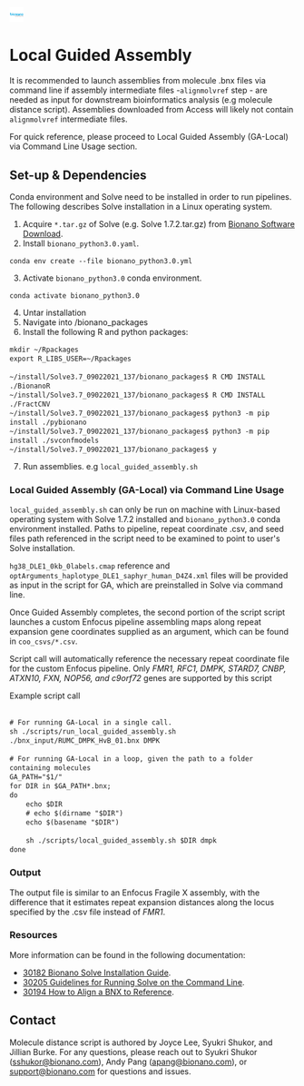 <img src="/images/Bionano-Logo.png" alt= “Bionano” width="5%" height="5%" title="GA"/>

# Local Guided Assembly #
It is recommended to launch assemblies from molecule .bnx files via command line if assembly intermediate files -`alignmolvref` step - are needed as input for downstream bioinformatics analysis (e.g molecule distance script). Assemblies downloaded from Access will likely not contain `alignmolvref` intermediate files.

For quick reference, please proceed to Local Guided Assembly (GA-Local) via Command Line Usage section.


## Set-up & Dependencies

Conda environment and Solve need to be installed in order to run pipelines. The following describes Solve installation in a Linux operating system.

1. Acquire `*.tar.gz` of Solve (e.g. Solve 1.7.2.tar.gz) from [Bionano Software Download](https://bionano.com/software-downloads/).
2. Install `bionano_python3.0.yaml`.
```
conda env create --file bionano_python3.0.yml
```
3. Activate `bionano_python3.0` conda environment.
```
conda activate bionano_python3.0
```
4. Untar installation
5. Navigate into <path to install>/bionano_packages
6. Install the following R and python packages:
```
mkdir ~/Rpackages
export R_LIBS_USER=~/Rpackages
 
~/install/Solve3.7_09022021_137/bionano_packages$ R CMD INSTALL ./BionanoR
~/install/Solve3.7_09022021_137/bionano_packages$ R CMD INSTALL ./FractCNV
~/install/Solve3.7_09022021_137/bionano_packages$ python3 -m pip install ./pybionano
~/install/Solve3.7_09022021_137/bionano_packages$ python3 -m pip install ./svconfmodels
~/install/Solve3.7_09022021_137/bionano_packages$ y
```
7. Run assemblies. e.g `local_guided_assembly.sh`


### Local Guided Assembly (GA-Local) via Command Line Usage ###

`local_guided_assembly.sh` can only be run on machine with Linux-based operating system with Solve 1.7.2 installed and `bionano_python3.0` conda environment installed. Paths to pipeline, repeat coordinate .csv, and seed files path referenced in the script need to be examined to point to user's Solve installation. 

`hg38_DLE1_0kb_0labels.cmap` reference and `optArguments_haplotype_DLE1_saphyr_human_D4Z4.xml` files will be provided as input in the script for GA, which are preinstalled in Solve via command line.

Once Guided Assembly completes, the second portion of the script script launches a custom Enfocus pipeline assembling maps along repeat expansion gene coordinates supplied as an argument, which can be found in `coo_csvs/*.csv`. 

Script call will automatically reference the necessary repeat coordinate file for the custom Enfocus pipeline. Only *FMR1, RFC1, DMPK, STARD7, CNBP, ATXN10, FXN, NOP56, and c9orf72* genes are supported by this script

Example script call
```

# For running GA-Local in a single call.
sh ./scripts/run_local_guided_assembly.sh ./bnx_input/RUMC_DMPK_HvB_01.bnx DMPK

# For running GA-Local in a loop, given the path to a folder containing molecules
GA_PATH="$1/"
for DIR in $GA_PATH*.bnx;
do
    echo $DIR
    # echo $(dirname "$DIR")
    echo $(basename "$DIR")
    
    sh ./scripts/local_guided_assembly.sh $DIR dmpk
done

```

### Output ###
The output file is similar to an Enfocus Fragile X assembly, with the difference that it estimates repeat expansion distances along the locus specified by the .csv file instead of _FMR1_.

### Resources ###

More information can be found in the following documentation:

*	[30182 Bionano Solve Installation Guide](https://bionano.com/wp-content/uploads/2023/08/CG-30182-Bionano-Solve-Installation-Guide.pdf).
*	[30205 Guidelines for Running Solve on the Command Line](https://bionano.com/wp-content/uploads/2023/08/CG-30205-Guidelines-for-Running-Bionano-Solve-on-the-Command-Line.pdf).
*	[30194 How to Align a BNX to Reference](https://bionano.com/wp-content/uploads/2023/01/30194-How-to-Align-a-bnx-to-a-Reference.pdf).

## Contact ###

Molecule distance script is authored by Joyce Lee, Syukri Shukor, and Jillian Burke. For any questions, please reach out to Syukri Shukor (sshukor@bionano.com), Andy Pang (apang@bionano.com), or support@bionano.com for questions and issues.